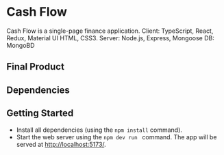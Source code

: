 # Cash Flow

Cash Flow is a single-page finance application. 
Client: TypeScript, React, Redux, Material UI  HTML, CSS3.
Server: Node.js, Express, Mongoose
DB: MongoBD


## Final Product



## Dependencies




## Getting Started

- Install all dependencies (using the `npm install` command).
- Start the web server using the `npm dev run ` command. The app will be served at <http://localhost:5173/>.